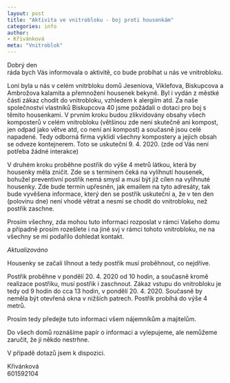 ```yaml
---
layout: post
title: "Aktivita ve vnitrobloku - boj proti housenkám"
categories: info
author:
- Křivánková
meta: "Vnitroblok"
---
```


Dobrý den\
ráda bych Vás informovala o aktivitě, co  bude probíhat u nás ve vnitrobloku.

Loni byla u nás v celém vnitrbloku domů Jeseniova, Viklefova, Biskupcova a Ambrožova kalamita a přemnožení housenek bekyně. Byl i vydán z městké části zákaz chodit do vnitrobloku, vzhledem k alergiím atd.
Za naše společnoství vlastníků Biskupcova 40 jsme požádali o dotaci pro boj s těmito housenkami.
V prvním kroku budou zlikvidovány obsahy všech komposterů v celém vnitrobloku (většinou zde není skutečně ani kompost, jen odpad jako větve atd, co není ani kompost) a současně jsou celé napadené.
Tedy odborná firma vyklidí všechny kompostery a jejich obsah se odveze kontejnerem. Toto se uskuteční 9.&nbsp;4.&nbsp;2020. (zde od Vás není potřeba žádné interakce)

V druhém kroku proběhne postřik do výše 4 metrů látkou, která by housenky měla zničit. Zde se s termínem čeká na vylíhnutí housenek, bohužel preventivní postřik nemá smysl a musí být již cílen na vylíhnuté housenky. Zde bude termín upřesněn, jak emailem na tyto adresáty, tak bude vyvěšena informace, který den se postřik uskuteční a, že v ten den (polovinu dne) není vhodé větrat a nesmí se chodit do vnitrobloku, než  postřik zaschne.

Prosím všechny, zda mohou tuto informaci rozposlat v rámci Vašeho domu a případně prosím rozešlete i na jiné svj v rámci tohoto vnitrobloku, ne na všechny se mi podařilo dohledat kontakt.

*Aktualizováno*

Housenky se začali líhnout a tedy postřik musí proběhnout, co nejdříve.

Postřik proběhne v pondělí 20.&nbsp;4.&nbsp;2020 od 10 hodin, a současně kromě realizace postřiku, musí postřik i zaschnout.
Zákaz vstupu do vnitrobloku je tedy od 9 hodin do cca 13 hodin, v pondělí 20.&nbsp;4.&nbsp;2020. Současně by neměla být otevřená okna v nižších patrech.
Postřik probíhá do výše 4 metrů.

Prosím tedy předejte tuto informaci všem nájemníkům a majitelům.

Do všech domů roznášíme papír o informaci a vylepujeme, ale nemůžeme zaručit, že ji někdo nestrhne.

V případě dotazů jsem k dispozici.

Křivánková\
601592104
